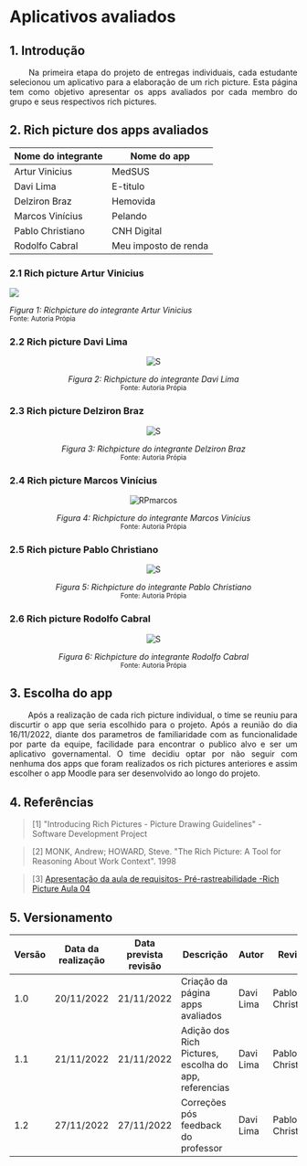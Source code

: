# Aplicativos avaliados

## 1. Introdução

<p align = "justify"> &emsp;&emsp; Na primeira etapa do projeto de entregas individuais, cada estudante selecionou um aplicativo para a elaboração de um rich picture. Esta página tem como objetivo apresentar os apps avaliados por cada membro do grupo e seus respectivos rich pictures.</p>

## 2. Rich picture dos apps avaliados

<center>

| Nome do integrante | Nome do app          |
| ------------------ | -------------------- |
| Artur Vinicius     | MedSUS               |
| Davi Lima          | E-titulo             |
| Delziron Braz      | Hemovida             |
| Marcos Vinícius    | Pelando              |
| Pablo Christiano   | CNH Digital          |
| Rodolfo Cabral     | Meu imposto de renda |

</center>

### 2.1 Rich picture Artur Vinicius

![](https://user-images.githubusercontent.com/79341819/203165139-1359f522-da42-480e-a5dd-acb58ed916b6.png)

*Figura 1: Richpicture do integrante Artur Vinicius*   
<small>Fonte: Autoria Própia</small></center>

### 2.2 Rich picture Davi Lima
<center>

![S](https://user-images.githubusercontent.com/79341819/203165119-a720cea0-7447-4877-842a-1389124f31b0.png)

*Figura 2: Richpicture do integrante Davi Lima*   
<small>Fonte: Autoria Própia</small></center>

### 2.3 Rich picture Delziron Braz

<center>

![S](https://user-images.githubusercontent.com/79341819/203165123-ebba0d2e-fbf2-4e29-8bf6-505279e0fc41.png)

*Figura 3: Richpicture do integrante Delziron Braz*   
<small>Fonte: Autoria Própia</small>

</center>

### 2.4 Rich picture Marcos Vinícius

<center>

![RPmarcos](https://user-images.githubusercontent.com/79341819/203165135-6e891ba7-0f2b-4abb-864b-0ac479bbc335.jpg)

*Figura 4: Richpicture do integrante Marcos Vinícius*   
<small>Fonte: Autoria Própia</small></center>

### 2.5 Rich picture Pablo Christiano

<center>

![S](https://user-images.githubusercontent.com/79341819/203165109-34509d35-f3e2-4d3e-9a5f-8e748d6cea88.png)

*Figura 5: Richpicture do integrante Pablo Christiano*   
<small>Fonte: Autoria Própia</small></center>

### 2.6 Rich picture Rodolfo Cabral

<center>

![S](https://user-images.githubusercontent.com/79341819/203165172-70bef653-f1d4-424c-9f47-c99aafa32405.png)

*Figura 6: Richpicture do integrante Rodolfo Cabral*   
<small>Fonte: Autoria Própia</small></center>

## 3. Escolha do app

<p align = "justify"> &emsp;&emsp; Após a realização de cada rich picture individual, o time se reuniu para discurtir o app que seria escolhido para o projeto. Após a reunião do dia 16/11/2022, diante dos parametros de familiaridade com as funcionalidade por parte da equipe, facilidade para encontrar o publico alvo e ser um aplicativo governamental. O time decidiu optar por não seguir com nenhuma dos apps que foram realizados os rich pictures anteriores e assim escolher o app Moodle para ser desenvolvido ao longo do projeto.</p>

## 4. Referências
>[1] "Introducing Rich Pictures - Picture Drawing Guidelines" - Software Development Project

>[2] MONK, Andrew; HOWARD, Steve. "The Rich Picture: A Tool for Reasoning About Work Context". 1998

>[3] [Apresentação da aula de requisitos-  Pré-rastreabilidade -Rich Picture Aula 04](https://aprender3.unb.br/pluginfile.php/2307459/mod_resource/content/4/Requisitos%20-%20Aula%2004%20-%20Parte%202%20RichPicture.pdf)
  
## 5. Versionamento

| Versão | Data da realização | Data prevista revisão | Descrição                                             | Autor     | Revisor          |
| ------ | ------------------ | --------------------- | ----------------------------------------------------- | --------- | ---------------- |
| 1.0    | 20/11/2022         | 21/11/2022            | Criação da página apps avaliados                      | Davi Lima | Pablo Christiano |
| 1.1    | 21/11/2022         | 21/11/2022            | Adição dos Rich Pictures, escolha do app, referencias | Davi Lima | Pablo Christiano |
| 1.2    | 27/11/2022         | 27/11/2022            | Correções pós feedback do professor                   | Davi Lima | Pablo Christiano |